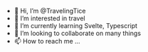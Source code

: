 - 👋 Hi, I’m @TravelingTice
- 👀 I’m interested in travel
- 🌱 I’m currently learning Svelte, Typescript
- 💞️ I’m looking to collaborate on many things
- 📫 How to reach me ...
